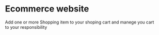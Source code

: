 # Ecommerce website 
Add one or more Shopping item to your shoping cart and manege you cart to your responsibility 

